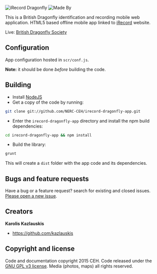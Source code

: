 ![iRecord Dragonfly](https://github.com/NERC-CEH/irecord-dragonfly-app/src/images/app_logo.png)
![Made By](https://github.com/NERC-CEH/irecord-dragonfly-app/src/images/sponsor_logo.png)

This is a British Dragonfly identification and recording mobile web application. 
HTML5 based offline mobile app linked to [iRecord](http://www.brc.ac.uk/irecord/) website.

Live: [British Dragonfly Society](http://www.british-dragonflies.org.uk/mobile)

## Configuration

App configuration hosted in `scr/conf.js`.

**Note:** it should be done *before* building the code.

## Building

- Install [NodeJS](http://nodejs.org/)
- Get a copy of the code by running:

```bash
git clone git://github.com/NERC-CEH/irecord-dragonfly-app.git
```

- Enter the `irecord-dragonfly-app` directory and install the npm build dependencies:

```bash
cd irecord-dragonfly-app && npm install
```

- Build the library: 

```bash
grunt
```

This will create a `dist` folder with the app code and its dependencies.


## Bugs and feature requests

Have a bug or a feature request? search for existing and closed issues. [Please open a new issue](https://github.com/NERC-CEH/mobile_dragonfly/issues).


## Creators

**Karolis Kazlauskis**

- <https://github.com/kazlauskis>



## Copyright and license

Code and documentation copyright 2015 CEH. Code released under the [GNU GPL v3 license](LICENSE).
Media (photos, maps) all rights reserved.